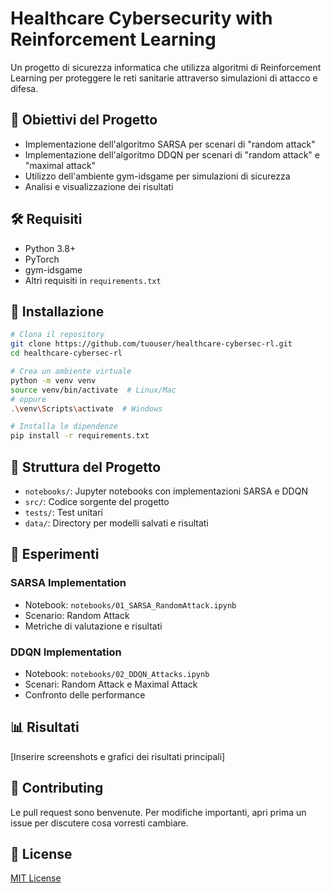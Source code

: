 # Healthcare Cybersecurity with Reinforcement Learning

Un progetto di sicurezza informatica che utilizza algoritmi di Reinforcement Learning per proteggere le reti sanitarie attraverso simulazioni di attacco e difesa.

## 🎯 Obiettivi del Progetto

- Implementazione dell'algoritmo SARSA per scenari di "random attack"
- Implementazione dell'algoritmo DDQN per scenari di "random attack" e "maximal attack"
- Utilizzo dell'ambiente gym-idsgame per simulazioni di sicurezza
- Analisi e visualizzazione dei risultati

## 🛠️ Requisiti

- Python 3.8+
- PyTorch
- gym-idsgame
- Altri requisiti in `requirements.txt`

## 🚀 Installazione

```bash
# Clona il repository
git clone https://github.com/tuouser/healthcare-cybersec-rl.git
cd healthcare-cybersec-rl

# Crea un ambiente virtuale
python -m venv venv
source venv/bin/activate  # Linux/Mac
# oppure
.\venv\Scripts\activate  # Windows

# Installa le dipendenze
pip install -r requirements.txt
```

## 📝 Struttura del Progetto

- `notebooks/`: Jupyter notebooks con implementazioni SARSA e DDQN
- `src/`: Codice sorgente del progetto
- `tests/`: Test unitari
- `data/`: Directory per modelli salvati e risultati

## 🔬 Esperimenti

### SARSA Implementation
- Notebook: `notebooks/01_SARSA_RandomAttack.ipynb`
- Scenario: Random Attack
- Metriche di valutazione e risultati

### DDQN Implementation
- Notebook: `notebooks/02_DDQN_Attacks.ipynb`
- Scenari: Random Attack e Maximal Attack
- Confronto delle performance

## 📊 Risultati

[Inserire screenshots e grafici dei risultati principali]

## 🤝 Contributing

Le pull request sono benvenute. Per modifiche importanti, apri prima un issue per discutere cosa vorresti cambiare.

## 📄 License

[MIT License](LICENSE)